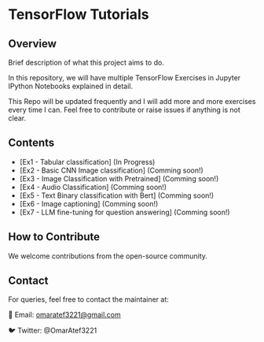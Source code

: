 # TensorFlow Tutorials

## Overview

Brief description of what this project aims to do.

In this repository, we will have multiple TensorFlow Exercises in Jupyter IPython Notebooks explained in detail.

This Repo will be updated frequently and I will add more and more exercises every time I can. Feel free to contribute or raise issues if anything is not clear.

## Contents

- [Ex1 - Tabular classification] (In Progress)
- [Ex2 - Basic CNN Image classification] (Comming soon!)
- [Ex3 - Image Classification with Pretrained] (Comming soon!)
- [Ex4 - Audio Classification] (Comming soon!)
- [Ex5 - Text Binary classification with Bert] (Comming soon!)
- [Ex6 - Image captioning] (Comming soon!)
- [Ex7 - LLM fine-tuning for question answering] (Comming soon!)

## How to Contribute

We welcome contributions from the open-source community.

## Contact

For queries, feel free to contact the maintainer at:

📧 Email: omaratef3221@gmail.com

🐦 Twitter: @OmarAtef3221